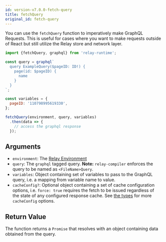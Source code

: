 ```yaml
---
id: version-v7.0.0-fetch-query
title: fetchQuery
original_id: fetch-query
---
```


You can use the `fetchQuery` function to imperatively make GraphQL Requests. This is useful for cases where you want to make requests outside of React but still utilize the Relay store and network layer.

```javascript
import {fetchQuery, graphql} from 'relay-runtime';

const query = graphql`
  query ExampleQuery($pageID: ID!) {
    page(id: $pageID) {
      name
    }
  }
`;

const variables = {
  pageID: '110798995619330',
};

fetchQuery(environment, query, variables)
  .then(data => {
    // access the graphql response
  });
```


## Arguments

* `environment`: The [Relay Environment](./relay-environment.html)
* `query`: The `graphql` tagged query. **Note:** `relay-compiler` enforces the query to be named as `<FileName>Query`.
* `variables`: Object containing set of variables to pass to the GraphQL query, i.e. a mapping from variable name to value.
* `cacheConfig?`: Optional object containing a set of cache configuration options, i.e. `force: true` requires the fetch to be issued regardless of the state of any configured response cache. See [the types](https://github.com/DefinitelyTyped/DefinitelyTyped/blob/master/types/relay-runtime/lib/util/RelayRuntimeTypes.d.ts#L22-L35) for more `cacheConfig` options.

## Return Value

The function returns a `Promise` that resolves with an object containing data obtained from the query.
